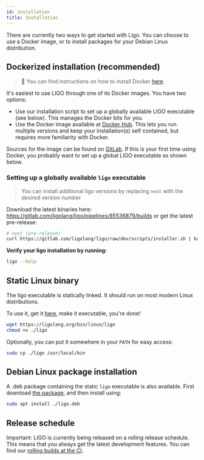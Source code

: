 ```yaml
---
id: installation
title: Installation
---
```


There are currently two ways to get started with Ligo. You can choose to use a Docker image, or to install packages for your Debian Linux distribution.

## Dockerized installation (recommended)

> 🐳 You can find instructions on how to install Docker [here](https://docs.docker.com/install/).

It's easiest to use LIGO through one of its Docker images. You have two options:
* Use our installation script to set up a globally available LIGO
executable (see below). This manages the Docker bits for you. 
* Use the Docker image available at [Docker Hub](https://hub.docker.com/r/ligolang/ligo).
This lets you run multiple versions and keep your installation(s) self contained, but requires more familiarity with Docker.

Sources for the image can be found on [GitLab](https://gitlab.com/ligolang/ligo/blob/master/docker/Dockerfile).
If this is your first time using Docker, you probably want to set up a global LIGO executable as shown below.

### Setting up a globally available `ligo` executable

> You can install additional ligo versions by replacing `next` with the desired version number

Download the latest binaries here: https://gitlab.com/ligolang/ligo/pipelines/85536879/builds or get the latest pre-release:

```zsh
# next (pre-release)
curl https://gitlab.com/ligolang/ligo/raw/dev/scripts/installer.sh | bash -s "next"
```
<!--
```
# e.g. 1.0.0 (stable)
curl https://gitlab.com/ligolang/ligo/raw/master/scripts/installer.sh | bash -s "1.0.0"
```
-->

**Verify your ligo installation by running:**
```zsh
ligo --help
```

## Static Linux binary

The ligo executable is statically linked. It should run on most modern Linux distributions.

To use it, get it [here](/bin/linux/ligo), make it executable, you're done!

```zsh
wget https://ligolang.org/bin/linux/ligo
chmod +x ./ligo
```

Optionally, you can put it somewhere in your `PATH` for easy access:

```zsh
sudo cp ./ligo /usr/local/bin
```

## Debian Linux package installation

A .deb package containing the static `ligo` executable is also available.
First download [the package](/deb/ligo.deb), and then install using: 

```zsh
sudo apt install ./ligo.deb
```

## Release schedule

Important: LIGO is currently being released on a rolling release schedule. This means that you always get the latest development features. You can find our [rolling builds at the CI](https://gitlab.com/ligolang/ligo/pipelines).
